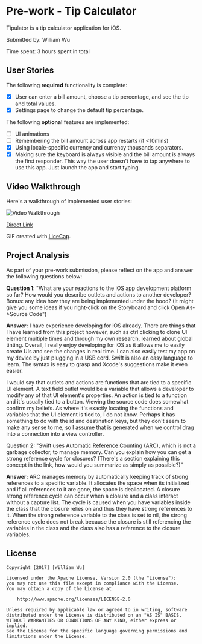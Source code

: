 # Pre-work - Tip Calculator

Tipulator is a tip calculator application for iOS.

Submitted by: William Wu

Time spent: 3 hours spent in total

## User Stories

The following **required** functionality is complete:

* [x] User can enter a bill amount, choose a tip percentage, and see the tip and total values.
* [x] Settings page to change the default tip percentage.

The following **optional** features are implemented:
* [ ] UI animations
* [ ] Remembering the bill amount across app restarts (if <10mins)
* [x] Using locale-specific currency and currency thousands separators.
* [x] Making sure the keyboard is always visible and the bill amount is always the first responder. This way the user doesn't have to tap anywhere to use this app. Just launch the app and start typing.

## Video Walkthrough 

Here's a walkthrough of implemented user stories:

<img src='http://imgur.com/9itUFIU' title='Video Walkthrough' width='' alt='Video Walkthrough' />

[Direct Link](http://imgur.com/9itUFIU.gifv)

GIF created with [LiceCap](http://www.cockos.com/licecap/).

## Project Analysis

As part of your pre-work submission, please reflect on the app and answer the following questions below:

**Question 1**: "What are your reactions to the iOS app development platform so far? How would you describe outlets and actions to another developer? Bonus: any idea how they are being implemented under the hood? (It might give you some ideas if you right-click on the Storyboard and click Open As->Source Code")

**Answer:** I have experience developing for iOS already. There are things that I have learned from this project however, such as ctrl clicking to clone UI element multiple times and through my own research, learned about global tinting. Overall, I really enjoy developing for iOS as it allows me to easily create UIs and see the changes in real time. I can also easily test my app on my device by just plugging in a USB cord. Swift is also an easy language to learn. The syntax is easy to grasp and Xcode's suggestions make it even easier.

I would say that outlets and actions are functions that are tied to a specific UI element. A text field outlet would be a variable that allows a developer to modify any of that UI element's properties. An action is tied to a function and it's usually tied to a button. Viewing the source code does somewhat confirm my beliefs. As where it's exactly locating the functions and variables that the UI element is tied to, I do not know. Perhaps it has something to do with the id and destination keys, but they don't seem to make any sense to me, so I assume that is generated when we control drag into a connection into a view controller.

Question 2: "Swift uses [Automatic Reference Counting](https://developer.apple.com/library/content/documentation/Swift/Conceptual/Swift_Programming_Language/AutomaticReferenceCounting.html#//apple_ref/doc/uid/TP40014097-CH20-ID49) (ARC), which is not a garbage collector, to manage memory. Can you explain how you can get a strong reference cycle for closures? (There's a section explaining this concept in the link, how would you summarize as simply as possible?)"

**Answer:** ARC manages memory by automatically keeping track of strong references to a specific variable. It allocates the space when its initialized and if all references to it are gone, the space is deallocated. A closure strong reference cycle can occur when a closure and a class interact without a capture list. The cycle is caused when you have variables inside the class that the closure relies on and thus they have strong references to it. When the strong reference variable to the class is set to nil, the strong reference cycle does not break because the closure is still referencing the variables in the class and the class also has a reference to the closure variables.


## License

    Copyright [2017] [William Wu]

    Licensed under the Apache License, Version 2.0 (the "License");
    you may not use this file except in compliance with the License.
    You may obtain a copy of the License at

        http://www.apache.org/licenses/LICENSE-2.0

    Unless required by applicable law or agreed to in writing, software
    distributed under the License is distributed on an "AS IS" BASIS,
    WITHOUT WARRANTIES OR CONDITIONS OF ANY KIND, either express or implied.
    See the License for the specific language governing permissions and
    limitations under the License.
